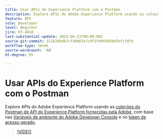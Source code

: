 ```yaml
---
title: Usar APIs do Experience Platform com o Postman
description: Explore APIs do Adobe Experience Platform usando as coleções do Postman fornecidas pela Adobe
feature: API
role: Developer
level: Beginner
jira: KT-4010
last-substantial-update: 2023-06-21T00:00:00Z
source-git-commit: 311b296d67cf39867e7c9f3fd9f0458dfefcfdfd
workflow-type: tm+mt
source-wordcount: '48'
ht-degree: 0%

---
```



# Usar APIs do Experience Platform com o Postman

Explore APIs do Adobe Experience Platform usando as [coleções do Postman de API do Experience Platform fornecidas pela Adobe](https://github.com/adobe/experience-platform-postman-samples/tree/master/apis/experience-platform), com base nas [Variáveis de ambiente do Adobe Developer Console](platform-api-authentication.md) e no [token de acesso gerado](generate-an-access-token.md).

>[!VIDEO](https://video.tv.adobe.com/v/29704/?learn=on&enablevpops)
